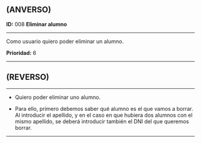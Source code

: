 ## (ANVERSO)

**ID:** 008 **Eliminar alumno**

***

Como usuario quiero poder eliminar un alumno. 

**Prioridad:** 6

***

## (REVERSO)

***

* Quiero poder eliminar uno alumno.

* Para ello, primero debemos saber qué alumno es el que vamos a borrar. Al introducir el apellido, y en el caso en que hubiera dos alumnos con el mismo apellido, se deberá introducir también el DNI del que queremos borrar.

***